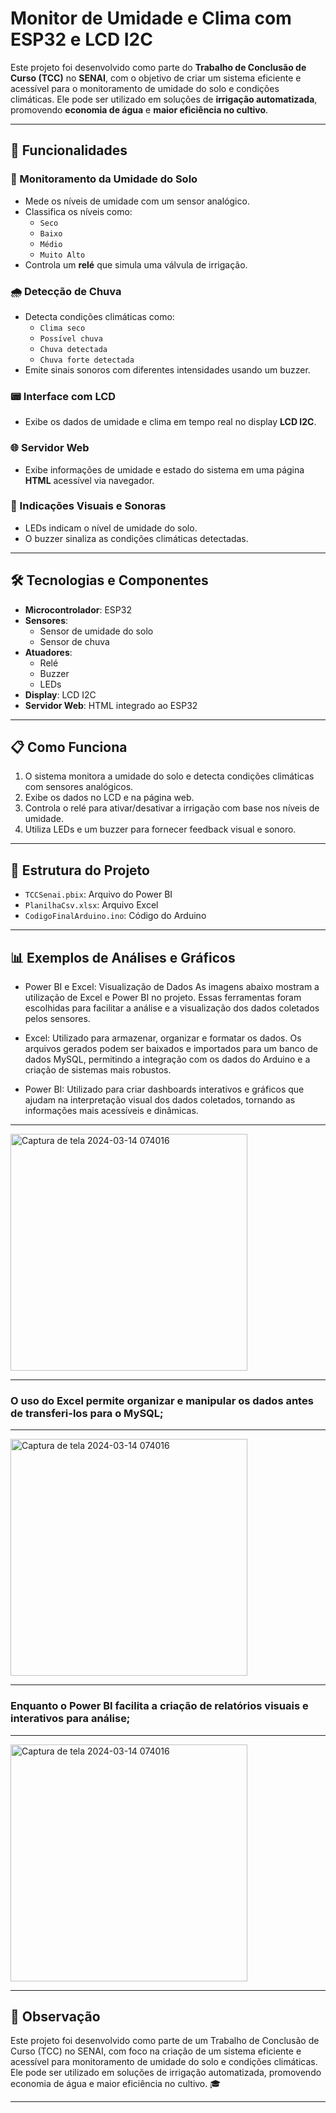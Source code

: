 # Monitor de Umidade e Clima com ESP32 e LCD I2C

Este projeto foi desenvolvido como parte do **Trabalho de Conclusão de Curso (TCC)** no **SENAI**, com o objetivo de criar um sistema eficiente e acessível para o monitoramento de umidade do solo e condições climáticas. Ele pode ser utilizado em soluções de **irrigação automatizada**, promovendo **economia de água** e **maior eficiência no cultivo**.

---

## 🚀 Funcionalidades

### 🌱 Monitoramento da Umidade do Solo
- Mede os níveis de umidade com um sensor analógico.
- Classifica os níveis como:
  - `Seco`
  - `Baixo`
  - `Médio`
  - `Muito Alto`
- Controla um **relé** que simula uma válvula de irrigação.

### 🌧️ Detecção de Chuva
- Detecta condições climáticas como:
  - `Clima seco`
  - `Possível chuva`
  - `Chuva detectada`
  - `Chuva forte detectada`
- Emite sinais sonoros com diferentes intensidades usando um buzzer.

### 📟 Interface com LCD
- Exibe os dados de umidade e clima em tempo real no display **LCD I2C**.

### 🌐 Servidor Web
- Exibe informações de umidade e estado do sistema em uma página **HTML** acessível via navegador.

### 🔔 Indicações Visuais e Sonoras
- LEDs indicam o nível de umidade do solo.
- O buzzer sinaliza as condições climáticas detectadas.

---

## 🛠️ Tecnologias e Componentes

- **Microcontrolador**: ESP32
- **Sensores**:
  - Sensor de umidade do solo
  - Sensor de chuva
- **Atuadores**:
  - Relé
  - Buzzer
  - LEDs
- **Display**: LCD I2C
- **Servidor Web**: HTML integrado ao ESP32

---

## 📋 Como Funciona

1. O sistema monitora a umidade do solo e detecta condições climáticas com sensores analógicos.
2. Exibe os dados no LCD e na página web.
3. Controla o relé para ativar/desativar a irrigação com base nos níveis de umidade.
4. Utiliza LEDs e um buzzer para fornecer feedback visual e sonoro.

---

## 📂 Estrutura do Projeto

- `TCCSenai.pbix`: Arquivo do Power BI
- `PlanilhaCsv.xlsx`: Arquivo Excel
- `CodigoFinalArduino.ino`: Código do Arduino

---

## 📊 Exemplos de Análises e Gráficos

 - Power BI e Excel: Visualização de Dados
As imagens abaixo mostram a utilização de Excel e Power BI no projeto. Essas ferramentas foram escolhidas para facilitar a análise e a visualização dos dados coletados pelos sensores.

 - Excel: Utilizado para armazenar, organizar e formatar os dados. Os arquivos gerados podem ser baixados e importados para um banco de dados MySQL, permitindo a integração com os dados do Arduino e a criação de sistemas mais robustos.

 - Power BI: Utilizado para criar dashboards interativos e gráficos que ajudam na interpretação visual dos dados coletados, tornando as informações mais acessíveis e dinâmicas.

<hr> 
<img width="379" alt="Captura de tela 2024-03-14 074016" src="https://github.com/user-attachments/assets/e8c8e581-c899-408d-a7f8-609bf25ac99f">
<hr> 

### O uso do Excel permite organizar e manipular os dados antes de transferi-los para o MySQL;

<hr> 
<img width="379" alt="Captura de tela 2024-03-14 074016" src="https://github.com/user-attachments/assets/bd456a9d-07fa-4fb4-accb-c322fb3b92a7">
<hr> 

### Enquanto o Power BI facilita a criação de relatórios visuais e interativos para análise;

<hr> 
<img width="379" alt="Captura de tela 2024-03-14 074016" src="https://github.com/user-attachments/assets/264e7c76-a970-4d10-b458-94f2403c3f6d">
<hr> 

## 📝 Observação

Este projeto foi desenvolvido como parte de um Trabalho de Conclusão de Curso (TCC) no SENAI, com foco na criação de um sistema eficiente e acessível para monitoramento de umidade do solo e condições climáticas. Ele pode ser utilizado em soluções de irrigação automatizada, promovendo economia de água e maior eficiência no cultivo. 🎓

<hr> 
